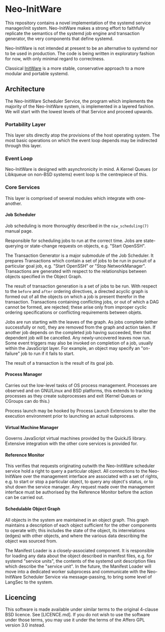 Neo-InitWare
============

This repository contains a novel implementation of the systemd service
manager/init system. Neo-InitWare makes a strong effort to faithfully replicate
the semantics of the systemd job engine and transaction generator, the very
components that define systemd.

Neo-InitWare is not intended at present to be an alternative to systemd nor to
be used in production. The code is being written in exploratory fashion for now,
with only minimal regard to correctness.

Classical [InitWare](https://github.com/InitWare/InitWare) is a more stable,
conservative approach to a more modular and portable systemd.

Architecture
------------

The Neo-InitWare Scheduler Service, the program which implements the majority of
the Neo-InitWare system, is implemented in a layered fashion. We will start with
the lowest levels of that Service
 and proceed upwards.

### Portability Layer

This layer sits directly atop the provisions of the host operating system. The
most basic operations on which the event loop depends may be indirected through
this layer.

### Event Loop

Neo-InitWare is designed with asynchronicity in mind. A Kernel Queues (or
Libkqueue on non-BSD systems) event loop is the centrepiece of this.

### Core Services

This layer is comprised of several modules which integrate with one-another.

#### Job Scheduler

Job scheduling is more thoroughly described in the `niw_scheduling(7)` manual
page.

Responsible for scheduling jobs to run at the correct time. Jobs are
state-querying or state-change requests on objects, e.g. "Start OpenSSH".

The Transaction Generator is a major submodule of the Job Scheduler. It prepares
Transactions which contain a set of jobs to be run in pursuit of a particular
goal job, e.g. "Start OpenSSH" or "Stop NetworkManager".
Transactions are generated with respect to the relationships between objects
specified in the Object Graph.

The result of transaction generation is a set of jobs to be run. With respect
to the `before` and `after` ordering directives, a directed acyclic graph is
formed out of all the objects on which a job is present therefor in the
transaction. Transactions containing conflicting jobs, or out of which a DAG
cannot be formed, are rejected; these arise only from improper cyclic ordering
specifications or conflicting requirements between objets.

Jobs are run starting with the leaves of the graph. As jobs complete (either
successfully or not), they are removed from the graph and action taken. If
another job depends on the completed job having succeeded, then that dependent
job will be cancelled. Any newly-uncovered leaves now run. Some event triggers
may also be invoked on completion of a job, usually within the JavaScript layer.
For example, an object may specify an "on-failure" job to run if it fails to
start.

The result of a transaction is the result of its goal job.

#### Process Manager

Carries out the low-level tasks of OS process management. Processes are observed
and on GNU/Linux and BSD platforms, this extends to tracking processes as they
create subprocesses and exit (Kernel Queues or CGroups can do this.)

Process launch may be hooked by Process Launch Extensions to alter the execution
environment prior to launching an actual subprocess.

#### Virtual Machine Manager

Governs JavaScript virtual machines provided by the QuickJS library. Extensive
integration with the other core services is provided for. 

#### Reference Monitor

This verifies that requests originating outwith the Neo-InitWare scheduler service
hold a right to query a particular object. All connections to the Neo-InitWare over
the management interface are associated with a set of rights, e.g. to start or
stop a particular object, to query any object's status, or to shut down the
service manager. Any request made over the management interface must be
authorised by the Reference Monitor before the action can be carried out.

#### Schedulable Object Graph

All objects in the system are maintained in an object graph. This graph
maintains a description of each object sufficient for the other components to
operate with; this includes the state of the object, its interrelations (edges)
with other objects, and where the various data describing the object was sourced
from.

The Manifest Loader is a closely-associated component. It is responsible for
loading any data about the object described in manifest files, e.g. for systemd
"service units", the contents of the systemd unit description files which
describe the "service unit". In the future, the Manifest Loader will move into
a dedicated worker subprocess and communicate with the Neo-InitWare Scheduler
Service via message-passing, to bring some level of LangSec to the system.

Licencing
---------

This software is made available under similar terms to the original 4-clause BSD 
licence. See [LICENCE.md]. If you do not wish to use the software under those
terms, you may use it under the terms of the Affero GPL version 3.0 instead.